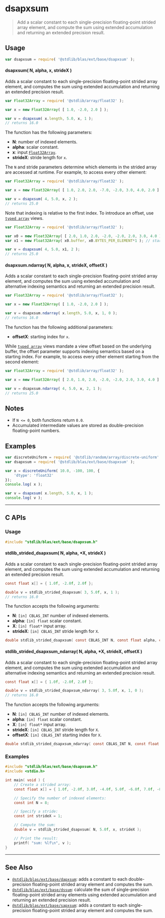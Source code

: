 <!--

@license Apache-2.0

Copyright (c) 2020 The Stdlib Authors.

Licensed under the Apache License, Version 2.0 (the "License");
you may not use this file except in compliance with the License.
You may obtain a copy of the License at

   http://www.apache.org/licenses/LICENSE-2.0

Unless required by applicable law or agreed to in writing, software
distributed under the License is distributed on an "AS IS" BASIS,
WITHOUT WARRANTIES OR CONDITIONS OF ANY KIND, either express or implied.
See the License for the specific language governing permissions and
limitations under the License.

-->

# dsapxsum

> Add a scalar constant to each single-precision floating-point strided array element, and compute the sum using extended accumulation and returning an extended precision result.

<section class="intro">

</section>

<!-- /.intro -->

<section class="usage">

## Usage

```javascript
var dsapxsum = require( '@stdlib/blas/ext/base/dsapxsum' );
```

#### dsapxsum( N, alpha, x, strideX )

Adds a scalar constant to each single-precision floating-point strided array element, and computes the sum using extended accumulation and returning an extended precision result.

```javascript
var Float32Array = require( '@stdlib/array/float32' );

var x = new Float32Array( [ 1.0, -2.0, 2.0 ] );

var v = dsapxsum( x.length, 5.0, x, 1 );
// returns 16.0
```

The function has the following parameters:

-   **N**: number of indexed elements.
-   **alpha**: scalar constant.
-   **x**: input [`Float32Array`][@stdlib/array/float32].
-   **strideX**: stride length for `x`.

The `N` and stride parameters determine which elements in the strided array are accessed at runtime. For example, to access every other element:

```javascript
var Float32Array = require( '@stdlib/array/float32' );

var x = new Float32Array( [ 1.0, 2.0, 2.0, -7.0, -2.0, 3.0, 4.0, 2.0 ] );

var v = dsapxsum( 4, 5.0, x, 2 );
// returns 25.0
```

Note that indexing is relative to the first index. To introduce an offset, use [`typed array`][mdn-typed-array] views.

<!-- eslint-disable stdlib/capitalized-comments -->

```javascript
var Float32Array = require( '@stdlib/array/float32' );

var x0 = new Float32Array( [ 2.0, 1.0, 2.0, -2.0, -2.0, 2.0, 3.0, 4.0 ] );
var x1 = new Float32Array( x0.buffer, x0.BYTES_PER_ELEMENT*1 ); // start at 2nd element

var v = dsapxsum( 4, 5.0, x1, 2 );
// returns 25.0
```

#### dsapxsum.ndarray( N, alpha, x, strideX, offsetX )

Adds a scalar constant to each single-precision floating-point strided array element, and computes the sum using extended accumulation and alternative indexing semantics and returning an extended precision result.

```javascript
var Float32Array = require( '@stdlib/array/float32' );

var x = new Float32Array( [ 1.0, -2.0, 2.0 ] );

var v = dsapxsum.ndarray( x.length, 5.0, x, 1, 0 );
// returns 16.0
```

The function has the following additional parameters:

-   **offsetX**: starting index for `x`.

While [`typed array`][mdn-typed-array] views mandate a view offset based on the underlying buffer, the offset parameter supports indexing semantics based on a starting index. For example, to access every other element starting from the second element:

```javascript
var Float32Array = require( '@stdlib/array/float32' );

var x = new Float32Array( [ 2.0, 1.0, 2.0, -2.0, -2.0, 2.0, 3.0, 4.0 ] );

var v = dsapxsum.ndarray( 4, 5.0, x, 2, 1 );
// returns 25.0
```

</section>

<!-- /.usage -->

<section class="notes">

## Notes

-   If `N <= 0`, both functions return `0.0`.
-   Accumulated intermediate values are stored as double-precision floating-point numbers.

</section>

<!-- /.notes -->

<section class="examples">

## Examples

<!-- eslint no-undef: "error" -->

```javascript
var discreteUniform = require( '@stdlib/random/array/discrete-uniform' );
var dsapxsum = require( '@stdlib/blas/ext/base/dsapxsum' );

var x = discreteUniform( 10.0, -100, 100, {
    'dtype': 'float32'
});
console.log( x );

var v = dsapxsum( x.length, 5.0, x, 1 );
console.log( v );
```

</section>

<!-- /.examples -->

<!-- C interface documentation. -->

* * *

<section class="c">

## C APIs

<!-- Section to include introductory text. Make sure to keep an empty line after the intro `section` element and another before the `/section` close. -->

<section class="intro">

</section>

<!-- /.intro -->

<!-- C usage documentation. -->

<section class="usage">

### Usage

```c
#include "stdlib/blas/ext/base/dsapxsum.h"
```

#### stdlib_strided_dsapxsum( N, alpha, \*X, strideX )

Adds a scalar constant to each single-precision floating-point strided array element, and computes the sum using extended accumulation and returning an extended precision result.

```c
const float x[] = { 1.0f, -2.0f, 2.0f };

double v = stdlib_strided_dsapxsum( 3, 5.0f, x, 1 );
// returns 16.0
```

The function accepts the following arguments:

-   **N**: `[in] CBLAS_INT` number of indexed elements.
-   **alpha**: `[in] float` scalar constant.
-   **X**: `[in] float*` input array.
-   **strideX**: `[in] CBLAS_INT` stride length for `X`.

```c
double stdlib_strided_dsapxsum( const CBLAS_INT N, const float alpha, const float *X, const CBLAS_INT strideX );
```

#### stdlib_strided_dsapxsum_ndarray( N, alpha, \*X, strideX, offsetX )

Adds a scalar constant to each single-precision floating-point strided array element, and computes the sum using extended accumulation and alternative indexing semantics and returning an extended precision result.

```c
const float x[] = { 1.0f, -2.0f, 2.0f };

double v = stdlib_strided_dsapxsum_ndarray( 3, 5.0f, x, 1, 0 );
// returns 16.0
```

The function accepts the following arguments:

-   **N**: `[in] CBLAS_INT` number of indexed elements.
-   **alpha**: `[in] float` scalar constant.
-   **X**: `[in] float*` input array.
-   **strideX**: `[in] CBLAS_INT` stride length for `X`.
-   **offsetX**: `[in] CBLAS_INT` starting index for `X`.

```c
double stdlib_strided_dsapxsum_ndarray( const CBLAS_INT N, const float alpha, const float *X, const CBLAS_INT strideX, const CBLAS_INT offsetX );
```

</section>

<!-- /.usage -->

<!-- C API usage notes. Make sure to keep an empty line after the `section` element and another before the `/section` close. -->

<section class="notes">

</section>

<!-- /.notes -->

<!-- C API usage examples. -->

<section class="examples">

### Examples

```c
#include "stdlib/blas/ext/base/dsapxsum.h"
#include <stdio.h>

int main( void ) {
    // Create a strided array:
    const float x[] = { 1.0f, -2.0f, 3.0f, -4.0f, 5.0f, -6.0f, 7.0f, -8.0f };

    // Specify the number of indexed elements:
    const int N = 8;

    // Specify a stride:
    const int strideX = 1;

    // Compute the sum:
    double v = stdlib_strided_dsapxsum( N, 5.0f, x, strideX );

    // Print the result:
    printf( "sum: %lf\n", v );
}
```

</section>

<!-- /.examples -->

</section>

<!-- /.c -->

<section class="references">

</section>

<!-- /.references -->

<!-- Section for related `stdlib` packages. Do not manually edit this section, as it is automatically populated. -->

<section class="related">

* * *

## See Also

-   <span class="package-name">[`@stdlib/blas/ext/base/dapxsum`][@stdlib/blas/ext/base/dapxsum]</span><span class="delimiter">: </span><span class="description">adds a constant to each double-precision floating-point strided array element and computes the sum.</span>
-   <span class="package-name">[`@stdlib/blas/ext/base/dssum`][@stdlib/blas/ext/base/dssum]</span><span class="delimiter">: </span><span class="description">calculate the sum of single-precision floating-point strided array elements using extended accumulation and returning an extended precision result.</span>
-   <span class="package-name">[`@stdlib/blas/ext/base/sapxsum`][@stdlib/blas/ext/base/sapxsum]</span><span class="delimiter">: </span><span class="description">adds a constant to each single-precision floating-point strided array element and computes the sum.</span>

</section>

<!-- /.related -->

<!-- Section for all links. Make sure to keep an empty line after the `section` element and another before the `/section` close. -->

<section class="links">

[@stdlib/array/float32]: https://github.com/stdlib-js/stdlib/tree/develop/lib/node_modules/%40stdlib/array/float32

[mdn-typed-array]: https://developer.mozilla.org/en-US/docs/Web/JavaScript/Reference/Global_Objects/TypedArray

<!-- <related-links> -->

[@stdlib/blas/ext/base/dapxsum]: https://github.com/stdlib-js/stdlib/tree/develop/lib/node_modules/%40stdlib/blas/ext/base/dapxsum

[@stdlib/blas/ext/base/dssum]: https://github.com/stdlib-js/stdlib/tree/develop/lib/node_modules/%40stdlib/blas/ext/base/dssum

[@stdlib/blas/ext/base/sapxsum]: https://github.com/stdlib-js/stdlib/tree/develop/lib/node_modules/%40stdlib/blas/ext/base/sapxsum

<!-- </related-links> -->

</section>

<!-- /.links -->
